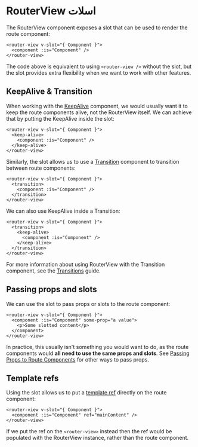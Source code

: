 # RouterView اسلات

The RouterView component exposes a slot that can be used to render the route component:

```vue-html
<router-view v-slot="{ Component }">
  <component :is="Component" />
</router-view>
```

The code above is equivalent to using `<router-view />` without the slot, but the slot provides extra flexibility when we want to work with other features.

## KeepAlive & Transition

When working with the [KeepAlive](https://vuejs.org/guide/built-ins/keep-alive.html) component, we would usually want it to keep the route components alive, not the RouterView itself. We can achieve that by putting the KeepAlive inside the slot:

```vue-html
<router-view v-slot="{ Component }">
  <keep-alive>
    <component :is="Component" />
  </keep-alive>
</router-view>
```

Similarly, the slot allows us to use a [Transition](https://vuejs.org/guide/built-ins/transition.html) component to transition between route components:

```vue-html
<router-view v-slot="{ Component }">
  <transition>
    <component :is="Component" />
  </transition>
</router-view>
```

We can also use KeepAlive inside a Transition:

```vue-html
<router-view v-slot="{ Component }">
  <transition>
    <keep-alive>
      <component :is="Component" />
    </keep-alive>
  </transition>
</router-view>
```

For more information about using RouterView with the Transition component, see the [Transitions](./transitions) guide.

## Passing props and slots

We can use the slot to pass props or slots to the route component:

```vue-html
<router-view v-slot="{ Component }">
  <component :is="Component" some-prop="a value">
    <p>Some slotted content</p>
  </component>
</router-view>
```

In practice, this usually isn't something you would want to do, as the route components would **all need to use the same props and slots**. See [Passing Props to Route Components](../essentials/passing-props) for other ways to pass props.

## Template refs

Using the slot allows us to put a [template ref](https://vuejs.org/guide/essentials/template-refs.html) directly on the route component:

```vue-html
<router-view v-slot="{ Component }">
  <component :is="Component" ref="mainContent" />
</router-view>
```

If we put the ref on the `<router-view>` instead then the ref would be populated with the RouterView instance, rather than the route component.
